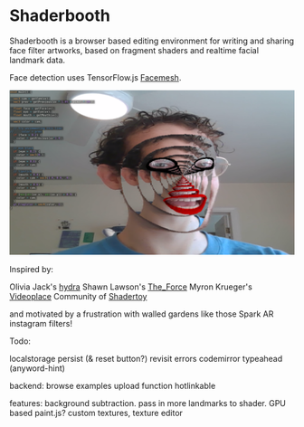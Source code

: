 # Shaderbooth

Shaderbooth is a browser based editing environment for writing and sharing face filter artworks, based on fragment shaders and realtime facial landmark data.

Face detection uses TensorFlow.js [Facemesh](https://github.com/tensorflow/tfjs-models/tree/master/facemesh).

![demo](demo.png)

Inspired by:

Olivia Jack's [hydra](https://github.com/ojack/hydra)
Shawn Lawson's [The_Force](https://github.com/shawnlawson/The_Force)
Myron Krueger's [Videoplace](https://www.youtube.com/watch?v=dqZyZrN3Pl0)
Community of [Shadertoy](https://shadertoy.com)

and motivated by a frustration with walled gardens like those Spark AR instagram filters!

Todo:

localstorage persist (& reset button?)
revisit errors
codemirror typeahead (anyword-hint)

backend:
browse examples
upload function
hotlinkable

features:
background subtraction.
pass in more landmarks to shader.
GPU based paint.js?
custom textures, texture editor
